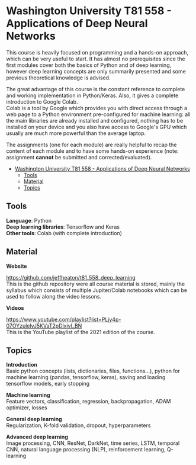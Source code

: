 # Washington University T81 558 - Applications of Deep Neural Networks

This course is heavily focused on programming and a hands-on approach, which can be very useful to start. It has almost no prerequisites since the first modules cover both the basics of Python and of deep learning, however deep learning concepts are only summarily presented and some previous theoretical knowledge is advised.

The great advantage of this course is the constant reference to complete and working implementation in Python/Keras. Also, it gives a complete introduction to Google Colab.  
Colab is a tool by Google which provides you with direct access through a web page to a Python environment pre-configured for machine learning: all the main libraries are already installed and configured, nothing has to be installed on your device and you also have access to Google's GPU which usually are much more powerful than the average laptop.

The assignments (one for each module) are really helpful to recap the content of each module and to have some hands-on experience (note: assignment **cannot** be submitted and corrected/evaluated).

- [Washington University T81 558 - Applications of Deep Neural Networks](#washington-university-t81-558---applications-of-deep-neural-networks)
  - [Tools](#tools)
  - [Material](#material)
  - [Topics](#topics)

## Tools

**Language**: Python  
**Deep learning libraries**: Tensorflow and Keras  
**Other tools**: Colab (with complete introduction)

## Material

**Website**  

https://github.com/jeffheaton/t81_558_deep_learning  
This is the github repository were all course material is stored, mainly the syllabus which consists of multiple Jupiter/Colab notebooks which can be used to follow along the video lessons.

**Videos**

https://www.youtube.com/playlist?list=PLjy4p-07OYzulelvJ5KVaT2pDlxivl_BN  
This is the YouTube playlist of the 2021 edition of the course.

## Topics

**Introduction**  
Basic python concepts (lists, dictionaries, files, functions...), python for machine learning (pandas, tensorflow, keras), saving and loading tensorflow models, early stopping

**Machine learning**  
Feature vectors, classification, regression, backpropagation, ADAM optimizer, losses

**General deep learning**  
Regularization, K-fold validation, dropout, hyperparameters

**Advanced deep learning**  
Image processing, CNN, ResNet, DarkNet, time series, LSTM, temporal CNN, natural language processing (NLP), reinforcement learning, Q-learning